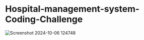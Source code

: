 # Hospital-management-system-Coding-Challenge

![Screenshot 2024-10-06 124748](https://github.com/user-attachments/assets/00a6fb98-5adc-431b-a62d-38577eaaeeb9)
